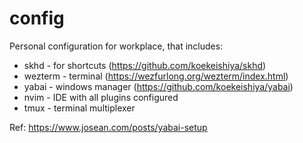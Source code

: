 # config
Personal configuration for workplace, that includes:
- skhd - for shortcuts (https://github.com/koekeishiya/skhd)
- wezterm - terminal (https://wezfurlong.org/wezterm/index.html)
- yabai - windows manager (https://github.com/koekeishiya/yabai)
- nvim - IDE with all plugins configured 
- tmux - terminal multiplexer

Ref:
https://www.josean.com/posts/yabai-setup
